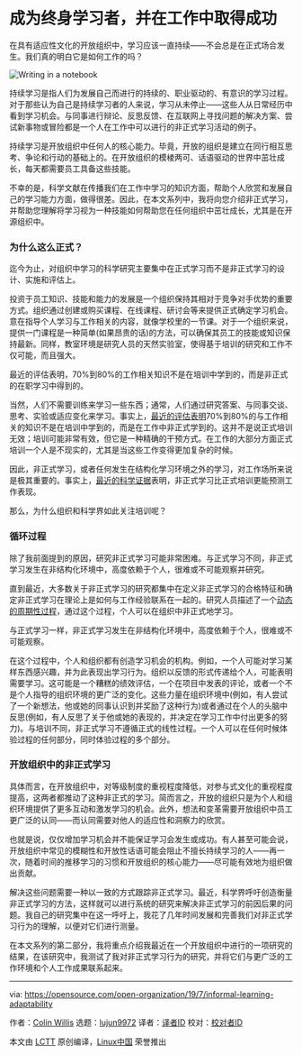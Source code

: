 [#]: collector: (lujun9972)
[#]: translator: (heguangzhi)
[#]: reviewer: ( )
[#]: publisher: ( )
[#]: url: ( )
[#]: subject: (Become a lifelong learner and succeed at work)
[#]: via: (https://opensource.com/open-organization/19/7/informal-learning-adaptability)
[#]: author: (Colin Willis https://opensource.com/users/colinwillishttps://opensource.com/users/marcobravo)


成为终身学习者，并在工作中取得成功
======

在具有适应性文化的开放组织中，学习应该一直持续——不会总是在正式场合发生。我们真的明白它是如何工作的吗？ 

![Writing in a notebook][1]

持续学习是指人们为发展自己而进行的持续的、职业驱动的、有意识的学习过程。对于那些认为自己是持续学习者的人来说，学习从未停止——这些人从日常经历中看到学习机会。与同事进行辩论、反思反馈、在互联网上寻找问题的解决方案、尝试新事物或冒险都是一个人在工作中可以进行的非正式学习活动的例子。


持续学习是开放组织中任何人的核心能力。毕竟，开放的组织是建立在同行相互思考、争论和行动的基础上的。在开放组织的模棱两可、话语驱动的世界中茁壮成长，每天都需要员工具备这些技能。

不幸的是，科学文献在传播我们在工作中学习的知识方面，帮助个人欣赏和发展自己的学习能力方面，做得很差。因此，在本文系列中，我将向您介绍非正式学习，并帮助您理解将学习视为一种技能如何帮助您在任何组织中茁壮成长，尤其是在开源组织中。

### 为什么这么正式？

迄今为止，对组织中学习的科学研究主要集中在正式学习而不是非正式学习的设计、实施和评估上。

投资于员工知识、技能和能力的发展是一个组织保持其相对于竞争对手优势的重要方式。组织通过创建或购买课程、在线课程、研讨会等来提供正式确定学习机会。意在指导个人学习与工作相关的内容，就像学校里的一节课。对于一个组织来说，提供一门课程是一种简单(如果昂贵的话)的方法，可以确保其员工的技能或知识保持最新。同样，教室环境是研究人员的天然实验室，使得基于培训的研究和工作不仅可能，而且强大。

最近的评估表明，70%到80%的工作相关知识不是在培训中学到的，而是非正式的在职学习中得到的。

当然，人们不需要训练来学习一些东西；通常，人们通过研究答案、与同事交谈、思考、实验或适应变化来学习。事实上，[最近的评估表明][2]70%到80%的与工作相关的知识不是在培训中学到的，而是在工作中非正式学到的。这并不是说正式培训无效；培训可能非常有效，但它是一种精确的干预方式。在工作的大部分方面正式培训一个人是不现实的，尤其是当这些工作变得更加复杂的时候。

因此，非正式学习，或者任何发生在结构化学习环境之外的学习，对工作场所来说是极其重要的。事实上，[最近的科学证据][3]表明，非正式学习比正式培训更能预测工作表现。

那么，为什么组织和科学界如此关注培训呢？

### 循环过程

除了我前面提到的原因，研究非正式学习可能非常困难。与正式学习不同，非正式学习发生在非结构化环境中，高度依赖于个人，很难或不可能观察并研究。

直到最近，大多数关于非正式学习的研究都集中在定义非正式学习的合格特征和确定非正式学习在理论上是如何与工作经验联系在一起的。研究人员描述了一个[动态的周期性过程][4]，通过这个过程，个人可以在组织中非正式地学习。

与正式学习一样，非正式学习发生在非结构化环境中，高度依赖于个人，很难或不可能观察。

在这个过程中，个人和组织都有创造学习机会的机构。例如，一个人可能对学习某样东西感兴趣，并为此表现出学习行为。组织以反馈的形式传递给个人，可能表明需要学习。这可能是一个糟糕的绩效评估，一个在项目中发表的评论，或者一个不是个人指导的组织环境的更广泛的变化。这些力量在组织环境中(例如，有人尝试了一个新想法，他或她的同事认识到并奖励了这种行为)或者通过在个人的头脑中反思(例如，有人反思了关于他或她的表现的，并决定在学习工作中付出更多的努力)。与培训不同，非正式学习不遵循正式的线性过程。一个人可以在任何时候体验过程的任何部分，同时体验过程的多个部分。

### 开放组织中的非正式学习

具体而言，在开放组织中，对等级制度的重视程度降低，对参与式文化的重视程度提高，这两者都推动了这种非正式的学习。简而言之，开放的组织只是为个人和组织环境提供了更多互动和激发学习的机会。此外，想法和变革需要开放组织中员工更广泛的认同——而认同需要对他人的适应性和洞察力的欣赏。

也就是说，仅仅增加学习机会并不能保证学习会发生或成功。有人甚至可能会说，开放组织中常见的模糊性和开放性话语可能会阻止不擅长持续学习的人——再一次，随着时间的推移学习的习惯和开放组织的核心能力——尽可能有效地为组织做出贡献。

解决这些问题需要一种以一致的方式跟踪非正式学习。最近，科学界呼吁创造衡量非正式学习的方法，这样就可以进行系统的研究来解决非正式学习的前因后果的问题。我自己的研究集中在这一呼吁上，我花了几年时间发展和完善我们对非正式学习行为的理解，以便对它们进行测量。

在本文系列的第二部分，我将重点介绍我最近在一个开放组织中进行的一项研究的结果，在该研究中，我测试了我对非正式学习行为的研究，并将它们与更广泛的工作环境和个人工作成果联系起来。

--------------------------------------------------------------------------------

via: https://opensource.com/open-organization/19/7/informal-learning-adaptability

作者：[Colin Willis][a]
选题：[lujun9972][b]
译者：[译者ID](https://github.com/heguangzhi)
校对：[校对者ID](https://github.com/校对者ID)

本文由 [LCTT](https://github.com/LCTT/TranslateProject) 原创编译，[Linux中国](https://linux.cn/) 荣誉推出

[a]: https://opensource.com/users/colinwillishttps://opensource.com/users/marcobravo
[b]: https://github.com/lujun9972
[1]: https://opensource.com/sites/default/files/styles/image-full-size/public/lead-images/notebook-writing-pen.jpg?itok=uA3dCfu_ (Writing in a notebook)
[2]: https://www.groupoe.com/images/Accelerating_On-the-Job-Learning_-_White_Paper.pdf
[3]: https://www.researchgate.net/publication/316490244_Antecedents_and_Outcomes_of_Informal_Learning_Behaviors_a_Meta-Analysis
[4]: https://psycnet.apa.org/record/2008-13469-009
